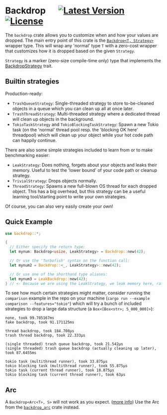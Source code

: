 # Backdrop &emsp; [![Latest Version]][crates.io] [![License]][license path]

<!-- [![requires: rustc 1.47+]][Rust 1.47] -->


[Latest Version]: https://img.shields.io/crates/v/backdrop.svg
[crates.io]: https://crates.io/crates/backdrop
[License]: https://img.shields.io/badge/license-MIT-blue.svg
[license path]: https://github.com/qqwy/rust-backdrop/blob/main/LICENSE
[requires: rustc 1.47+]: https://img.shields.io/badge/rustc-1.47+-lightgray.svg
<!-- [Rust 1.47]: https://blog.rust-lang.org/2020/10/08/Rust-1.47.html -->

The `backdrop` crate allows you to customize when and how your values are dropped.
The main entry point of this crate is the [`Backdrop<T, Strategy>`](https://docs.rs/backdrop/latest/backdrop/struct.Backdrop.html) wrapper type.
This will wrap any 'normal' type `T` with a zero-cost wrapper
that customizes how it is dropped based on the given `Strategy`.

`Strategy` is a marker (zero-size compile-time only) type that implements the
[BackdropStrategy<T>](https://docs.rs/backdrop/latest/backdrop/trait.BackdropStrategy.html) trait.

## Builtin strategies

Production-ready:
- `TrashQueueStrategy`: Single-threaded strategy to store to-be-cleaned objects in a queue which you can clean up all at once later.
- `TrashThreadStrategy`: Multi-threaded strategy where a dedicated thread will clean up objects in the background.
- `TokioTaskStrategy` and `TokioBlockingTaskStrategy`: Spawn a new Tokio task (on the 'normal' thread pool resp. the 'blocking OK here' threadpool) which will clean up your object while your hot code path can happily continue.

There are also some simple strategies included to learn from or to make benchmarking easier:
- `LeakStrategy`: Does nothing, forgets about your objects and leaks their memory. Useful to test the 'lower bound' of your code path or cleanup strategy.
- `TrivialStrategy`: Drops objects normally.
- `ThreadStrategy`: Spawns a new full-blown OS thread for each dropped object. This has a big overhead, but this strategy can be a useful learning tool/starting point to write your own strategies.

Of course, you can also very easily create your own!

## Quick Example


```rust
use backdrop::*;

{
  // Either specify the return type:
  let mynum: Backdrop<usize, LeakStrategy> = Backdrop::new(42);

  // Or use the 'Turbofish' syntax on the function call:
  let mynum2 = Backdrop::<_, LeakStrategy>::new(42);

  // Or use one of the shorthand type aliases:
  let mynum3 = LeakBackdrop::new(42);
} // <- Because we are using the LeakStrategy, we leak memory here, rather than dropping. Fun! :-)
```

To see how much certain strategies might matter, consider running the `comparison` example in the repo on your machine
(`cargo run --example comparison --features="tokio"`) which will try a bunch of included strategies to drop a large data structure (a `Box<[Box<str>; 5_000_000]>`):

```
none, took 99.785167ms
fake backdrop, took 91.171125ms

thread backdrop, took 184.708µs
trash thread backdrop, took 22.333µs

(single threaded) trash queue backdrop, took 21.542µs
(single threaded) trash queue backdrop (actually cleaning up later), took 87.6455ms

tokio task (multithread runner), took 33.875µs
tokio blocking task (multithread runner), took 55.875µs
tokio task (current thread runner), took 18.875µs
tokio blocking task (current thread runner), took 63µs
```

## Arc

A `Backdrop<Arc<T>, S>` will not work as you expect. ([more info](https://docs.rs/backdrop/latest/backdrop/struct.Backdrop.html#the-problem-with-arc))
Use the Arc from the [`backdrop_arc`](https://crates.io/crates/backdrop_arc) crate instead.
